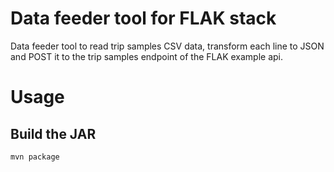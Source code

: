 # Data feeder tool for FLAK stack

Data feeder tool to read trip samples CSV data, transform each line to JSON and POST it to the trip samples endpoint of the FLAK example api.

# Usage

## Build the JAR

```
mvn package
```
